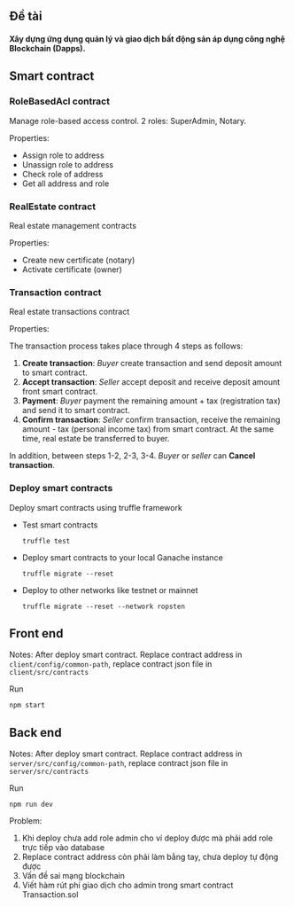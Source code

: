 ## Đề tài

#### Xây dựng ứng dụng quản lý và giao dịch bất động sản áp dụng công nghệ Blockchain (Dapps).


## Smart contract

### RoleBasedAcl contract

Manage role-based access control. 2 roles: SuperAdmin, Notary.

Properties:

- Assign role to address
- Unassign role to address
- Check role of address
- Get all address and role

### RealEstate contract

Real estate management contracts

Properties:

- Create new certificate (notary)
- Activate certificate (owner)

### Transaction contract

Real estate transactions contract

Properties:

The transaction process takes place through 4 steps as follows:

1. <b>Create transaction</b>: <i>Buyer</i> create transaction and send deposit amount to smart contract.
2. <b>Accept transaction</b>: <i>Seller</i> accept deposit and receive deposit amount front smart contract.
3. <b>Payment</b>: <i>Buyer</i> payment the remaining amount + tax (registration tax) and send it to smart contract.
4. <b>Confirm transaction</b>: <i>Seller</i> confirm transaction, receive the remaining amount - tax (personal income tax) from smart contract. At the same time, real estate be transferred to buyer.

In addition, between steps 1-2, 2-3, 3-4. <i>Buyer</i> or <i>seller</i> can <b>Cancel transaction</b>.

### Deploy smart contracts

Deploy smart contracts using truffle framework

- Test smart contracts
  ```
  truffle test
  ```
- Deploy smart contracts to your local Ganache instance
  ```
  truffle migrate --reset
  ```
- Deploy to other networks like testnet or mainnet
  ```
  truffle migrate --reset --network ropsten
  ```

## Front end

Notes: After deploy smart contract. Replace contract address in <code>client/config/common-path</code>, replace contract json file in <code>client/src/contracts</code>

Run

```
npm start
```

## Back end

Notes: After deploy smart contract. Replace contract address in <code>server/src/config/common-path</code>, replace contract json file in <code>server/src/contracts</code>

Run

```
npm run dev
```


Problem:
1. Khi deploy chưa add role admin cho ví deploy được mà phải add role trực tiếp vào database
2. Replace contract address còn phải làm bằng tay, chưa deploy tự động được
3. Vấn đề sai mạng blockchain
4. Viết hàm rút phí giao dịch cho admin trong smart contract Transaction.sol